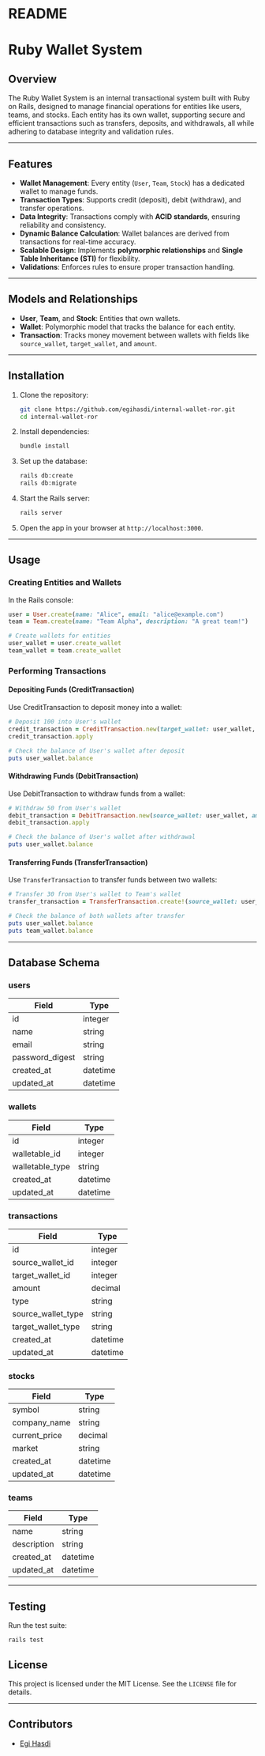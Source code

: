 # README

# **Ruby Wallet System**

## **Overview**

The Ruby Wallet System is an internal transactional system built with Ruby on Rails, designed to manage financial operations for entities like users, teams, and stocks. Each entity has its own wallet, supporting secure and efficient transactions such as transfers, deposits, and withdrawals, all while adhering to database integrity and validation rules.

---

## **Features**

- **Wallet Management**: Every entity (`User`, `Team`, `Stock`) has a dedicated wallet to manage funds.
- **Transaction Types**: Supports credit (deposit), debit (withdraw), and transfer operations.
- **Data Integrity**: Transactions comply with **ACID standards**, ensuring reliability and consistency.
- **Dynamic Balance Calculation**: Wallet balances are derived from transactions for real-time accuracy.
- **Scalable Design**: Implements **polymorphic relationships** and **Single Table Inheritance (STI)** for flexibility.
- **Validations**: Enforces rules to ensure proper transaction handling.

---

## **Models and Relationships**

- **User**, **Team**, and **Stock**: Entities that own wallets.
- **Wallet**: Polymorphic model that tracks the balance for each entity.
- **Transaction**: Tracks money movement between wallets with fields like `source_wallet`, `target_wallet`, and `amount`.

---

## **Installation**

1. Clone the repository:
   ```bash
   git clone https://github.com/egihasdi/internal-wallet-ror.git
   cd internal-wallet-ror
   ```

2. Install dependencies:
   ```bash
   bundle install
   ```

3. Set up the database:
   ```bash
   rails db:create
   rails db:migrate
   ```

4. Start the Rails server:
   ```bash
   rails server
   ```

5. Open the app in your browser at `http://localhost:3000`.

---

## **Usage**

### **Creating Entities and Wallets**
In the Rails console:
```ruby
user = User.create(name: "Alice", email: "alice@example.com")
team = Team.create(name: "Team Alpha", description: "A great team!")

# Create wallets for entities
user_wallet = user.create_wallet
team_wallet = team.create_wallet
```

### **Performing Transactions**
#### **Depositing Funds (CreditTransaction)**
Use CreditTransaction to deposit money into a wallet:
```ruby
# Deposit 100 into User's wallet
credit_transaction = CreditTransaction.new(target_wallet: user_wallet, amount: 100.00)
credit_transaction.apply

# Check the balance of User's wallet after deposit
puts user_wallet.balance
```
#### Withdrawing Funds (DebitTransaction)
Use DebitTransaction to withdraw funds from a wallet:
```ruby
# Withdraw 50 from User's wallet
debit_transaction = DebitTransaction.new(source_wallet: user_wallet, amount: 50.00)
debit_transaction.apply

# Check the balance of User's wallet after withdrawal
puts user_wallet.balance
```
#### Transferring Funds (TransferTransaction)
Use `TransferTransaction` to transfer funds between two wallets:
```ruby
# Transfer 30 from User's wallet to Team's wallet
transfer_transaction = TransferTransaction.create!(source_wallet: user_wallet, target_wallet: team_wallet, amount: 30.00)

# Check the balance of both wallets after transfer
puts user_wallet.balance
puts team_wallet.balance
```

---

## **Database Schema**

### **users**
| Field      | Type    |
|------------|---------|
| id         | integer |
| name       | string  |
| email      | string  |
| password_digest | string |
| created_at | datetime |
| updated_at | datetime |

### **wallets**
| Field          | Type       |
|----------------|------------|
| id             | integer    |
| walletable_id  | integer    |
| walletable_type| string     |
| created_at     | datetime   |
| updated_at     | datetime   |

### **transactions**
| Field            | Type       |
|------------------|------------|
| id               | integer    |
| source_wallet_id | integer    |
| target_wallet_id | integer    |
| amount           | decimal    |
| type             | string     |
| source_wallet_type | string |
| target_wallet_type | string |
| created_at       | datetime   |
| updated_at       | datetime   |

### **stocks**
| Field         | Type       |
| ---- | ---- |
| symbol        | string     |
| company_name  | string     |
| current_price | decimal    |
| market        | string     |
| created_at | datetime |
| updated_at | datetime |

### **teams**
| Field      | Type      |
| ---- | ---- |
| name      | string      |
| description | string |
| created_at | datetime |
| updated_at | datetime |

---

## **Testing**

Run the test suite:
```bash
rails test
```

## **License**

This project is licensed under the MIT License. See the `LICENSE` file for details.

---

## **Contributors**

- [Egi Hasdi](https://github.com/egihasdi)
